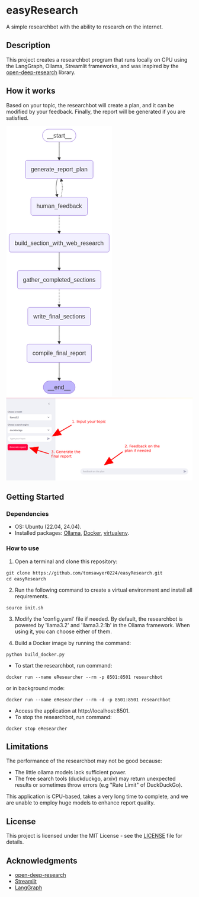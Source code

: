 # easyResearch
A simple researchbot with the ability to research on the internet.

## Description

This project creates a researchbot program that runs locally on CPU using the LangGraph, Ollama, Streamlit frameworks, and was inspired by the [open-deep-research](https://github.com/langchain-ai/open_deep_research) library.

## How it works

Based on your topic, the researchbot will create a plan, and it can be modified by your feedback. Finally, the report will be generated if you are satisfied.

![alt text](demo/workflow.png)
![alt text](demo/researchbot.png)
## Getting Started

### Dependencies

* OS: Ubuntu (22.04, 24.04).
* Installed packages: [Ollama](https://ollama.com/download/linux), [Docker](https://docs.docker.com/engine/install/ubuntu/), [virtualenv](https://virtualenv.pypa.io/en/latest/installation.html).

### How to use

1. Open a terminal and clone this repository:

```
git clone https://github.com/tomsawyer0224/easyResearch.git
cd easyResearch
```
2. Run the following command to create a virtual environment and install all requirements.
```
source init.sh
```
3. Modify the 'config.yaml' file if needed. By default, the researchbot is powered by 'llama3.2' and 'llama3.2:1b' in the Ollama framework. When using it, you can choose either of them.

4. Build a Docker image by running the command:
```
python build_docker.py
```
* To start the researchbot, run command:
```
docker run --name eResearcher --rm -p 8501:8501 researchbot
```
or in background mode:
```
docker run --name eResearcher --rm -d -p 8501:8501 researchbot
```
* Access the application at http://localhost:8501.
* To stop the researchbot, run command:
```
docker stop eResearcher
```
## Limitations
The performance of the researchbot may not be good because:

* The little ollama models lack sufficient power.
* The free search tools (duckduckgo, arxiv) may return unexpected results or sometimes throw errors (e.g "Rate Limit" of DuckDuckGo).

This application is CPU-based, takes a very long time to complete, and we are unable to employ huge models to enhance report quality.

## License

This project is licensed under the MIT License - see the [LICENSE](./LICENSE) file for details.
## Acknowledgments
* [open-deep-research](https://github.com/langchain-ai/open_deep_research)
* [Streamlit](https://docs.streamlit.io/)
* [LangGraph](https://langchain-ai.github.io/langgraph/tutorials/introduction/)